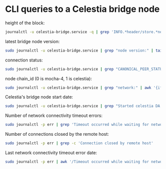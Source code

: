# CLI queries to a Celestia bridge node

height of the block:  
```bash
journalctl -u celestia-bridge.service -q | grep 'INFO.*header/store.*new head' | tail -n 1 | awk -F 'height": ' '{print $2}' | awk -F ',' '{print $1}'
```

latest bridge node version:  
```bash
sudo journalctl -u celestia-bridge.service | grep "node version:" | tail -n 1
```

connection status:  
```bash
sudo journalctl -u celestia-bridge.service | grep "CANONICAL_PEER_STATUS:" | awk -F'connection_status="' '{print $2}' | cut -d'"' -f1 | tail -n 1
```

node chain_id (0 is mocha-4, 1 is celestia):  
```bash
sudo journalctl -u celestia-bridge.service | grep "network:" | awk '{if ($NF == "mocha-4") print 0; else if ($NF == "celestia") print 1}' | tail -n 1
```

Celestia's bridge node start date:  
```bash
sudo journalctl -u celestia-bridge.service | grep "Started celestia DA node" | tail -n 1 | awk '{ "date -d \""$1" "$2" "$3"\" +\"%s\"" | getline date; print date}'
```

Number of network connectivity timeout errors:  
```bash
sudo journalctl -p err | grep 'Timeout occurred while waiting for network connectivity' | wc -l
```

Number of connections closed by the remote host:  
```bash
sudo journalctl -p err | grep -c 'Connection closed by remote host'
```

Last network connectivity timeout error date:  
```bash
sudo journalctl -p err | awk '/Timeout occurred while waiting for network connectivity/ {date=$1 " " $2 " " $3} END {print date}'
```


